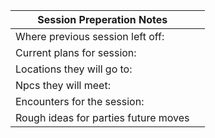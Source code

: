 | Session Preperation Notes               |     |
| ------------------------------------ | --- |
| Where previous session left off:     |     |
| Current plans for session:           |     |
| Locations they will go to:           |     |
| Npcs they will meet:                 |     |
| Encounters for the session:          |     |
| Rough ideas for parties future moves |     |

